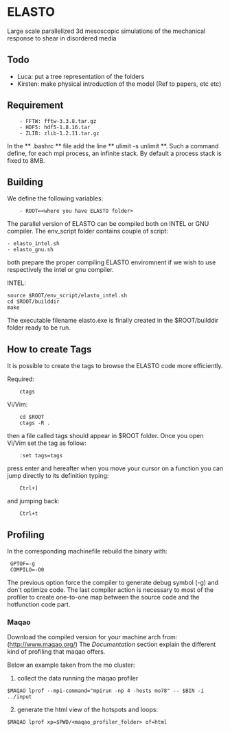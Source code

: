ELASTO
======
Large scale parallelized 3d mesoscopic simulations of the mechanical response to shear in disordered media

## Todo
- Luca:	   put a tree representation of the folders
- Kirsten: make physical introduction of the model (Ref to papers, etc etc) 

## Requirement
```
	- FFTW: fftw-3.3.8.tar.gz
	- HDF5: hdf5-1.8.16.tar
	- ZLIB: zlib-1.2.11.tar.gz
```
In the ** .bashrc ** file add the line ** ulimit -s unlimit **. Such a command define, for each mpi process, 
an infinite stack. By default a process stack is fixed to 8MB.   

## Building
We define the following variables:
```
	- ROOT=<where you have ELASTO folder>
```

The parallel version of ELASTO can be compiled both on INTEL or GNU compiler. The env_script folder contains
couple of script:

	- elasto_intel.sh
	- elasto_gnu.sh

both prepare the proper compiling ELASTO enviromnent if we wish to use respectively the intel or gnu compiler. 

INTEL:
```
source $ROOT/env_script/elasto_intel.sh
cd $ROOT/builddir
make 
```
The executable filename elasto.exe is finally created in the $ROOT/builddir folder ready to be run.

## How to create Tags
It is possible to create the tags to browse the ELASTO code more efficiently.

Required:
```
	ctags
```
Vi/Vim:
```
	cd $ROOT
	ctags -R .
```
then a file called tags should appear in $ROOT folder. Once you open Vi/Vim set the tag as follow:
```
	:set tags=tags
```
press enter and hereafter when you move your cursor on a function you can jump directly to its 
definition typing:
```
	Ctrl+]
```
and jumping back:
```
	Ctrl+t
```

## Profiling
In the corresponding machinefile rebuild the binary with:
```
 GPTOF=-g
 COMPILO=-O0 
```
The previous option force the compiler to generate debug symbol (-g) and don't optimize code.
The last compiler action is necessary to most of the profiler to create one-to-one map between 
the source code and the hotfunction code part.
 

### Maqao
Download the compiled version for your machine arch from: (http://www.maqao.org/)
The *Documentation* section explain the different kind of profiling that maqao 
offers.

Below an example taken from the mo cluster:
1. collect the data running the maqao profiler
```
$MAQAO lprof --mpi-command="mpirun -np 4 -hosts mo78" -- $BIN -i ../input
```

2. generate the html view of the hotspots and loops:
```
$MAQAO lprof xp=$PWD/<maqao_profiler_folder> of=html
```

